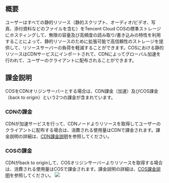 ## 概要

ユーザーはすべての静的リソース（静的スクリプト、オーディオ/ビデオ、写真、添付資料などのファイルを含む）をTencent Cloud COSの標準ストレージにホスティングして、無限の容量及び高頻度の読み取り/書き込みの特性を利用することによって、静的リソースのために拡張可能で高信頼性のストレージを提供して、リソースサーバーの負荷を軽減することができます。COSにおける静的リソースはCDNサービスにインポートされて、CDNによってグローバル加速を行われて、ユーザーのクライアントに配布されることができます。

## 課金説明

COSをCDNオリジンサーバーとする場合は、CDN課金（加速）及びCOS課金（back to origin）という2つの課金が含まれています。

### CDNの課金

CDNが加速サービスを行って、CDNノードよりリソースを取得してユーザーのクライアントに配布する場合は、消費される使用量はCDNで課金されます。課金説明の詳細は、[CDN課金説明](https://intl.cloud.tencent.com/document/product/228/2949)を参照してください。

### COSの課金

CDNがback to originして、COSオリジンサーバーよりリソースを取得する場合は、消費される使用量はCOSで課金されます。課金説明の詳細は、[COS課金説明](https://intl.cloud.tencent.com/document/product/436/16871)を参照してください。
![](https://main.qcloudimg.com/raw/794db40485325436ec6f52e32f0df117.jpg)




